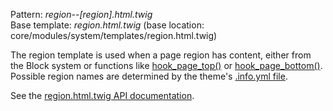 Pattern: _region--\[region\].html.twig_  
Base template: _region.html.twig_ (base location: core/modules/system/templates/region.html.twig)

The region template is used when a page region has content, either from the Block system or functions like [hook\_page\_top()](https://api.drupal.org/api/drupal/core!lib!Drupal!Core!Render!theme.api.php/function/hook%5Fpage%5Ftop/8) or [hook\_page\_bottom()](https://api.drupal.org/api/drupal/core!lib!Drupal!Core!Render!theme.api.php/function/hook%5Fpage%5Fbottom/8). Possible region names are determined by the theme's [.info.yml file](https://www.drupal.org/node/2349827).

See the [region.html.twig API documentation](https://api.drupal.org/api/drupal/core!modules!system!templates!region.html.twig/8).
